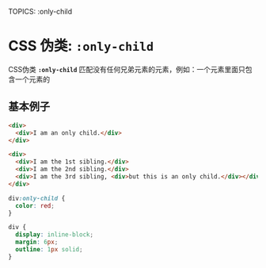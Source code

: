 TOPICS: :only-child

# CSS 伪类: `:only-child`

CSS伪类 **`:only-child`** 匹配没有任何兄弟元素的元素，例如：一个元素里面只包含一个元素的

## 基本例子

```html
<div>
  <div>I am an only child.</div>
</div>

<div>
  <div>I am the 1st sibling.</div>
  <div>I am the 2nd sibling.</div>
  <div>I am the 3rd sibling, <div>but this is an only child.</div></div>
</div>
```

```css
div:only-child {
  color: red;
}

div {
  display: inline-block;
  margin: 6px;
  outline: 1px solid;
}
```
